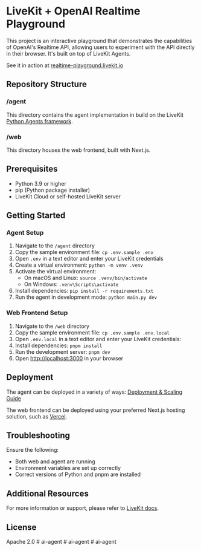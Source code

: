 # LiveKit + OpenAI Realtime Playground

This project is an interactive playground that demonstrates the capabilities of OpenAI's Realtime API, allowing users to experiment with the API directly in their browser. It's built on top of LiveKit Agents.

See it in action at [realtime-playground.livekit.io](https://realtime-playground.livekit.io)

## Repository Structure

### /agent

This directory contains the agent implementation in build on the LiveKit [Python Agents framework](https://github.com/livekit/agents).

### /web

This directory houses the web frontend, built with Next.js.

## Prerequisites

- Python 3.9 or higher
- pip (Python package installer)
- LiveKit Cloud or self-hosted LiveKit server

## Getting Started

### Agent Setup

1. Navigate to the `/agent` directory
2. Copy the sample environment file: `cp .env.sample .env`
3. Open `.env` in a text editor and enter your LiveKit credentials
1. Create a virtual environment: `python -m venv .venv`
2. Activate the virtual environment:
   - On macOS and Linux: `source .venv/bin/activate`
   - On Windows: `.venv\Scripts\activate`
3. Install dependencies: `pip install -r requirements.txt`
4. Run the agent in development mode: `python main.py dev`

### Web Frontend Setup

1. Navigate to the `/web` directory
2. Copy the sample environment file: `cp .env.sample .env.local`
3. Open `.env.local` in a text editor and enter your LiveKit credentials:
4. Install dependencies: `pnpm install`
5. Run the development server: `pnpm dev`
6. Open [http://localhost:3000](http://localhost:3000) in your browser

## Deployment

The agent can be deployed in a variety of ways: [Deployment & Scaling Guide](https://docs.livekit.io/agents/deployment/)

The web frontend can be deployed using your preferred Next.js hosting solution, such as [Vercel](https://vercel.com/).

## Troubleshooting

Ensure the following:

- Both web and agent are running
- Environment variables are set up correctly
- Correct versions of Python and pnpm are installed

## Additional Resources

For more information or support, please refer to [LiveKit docs](https://docs.livekit.io/).

## License

Apache 2.0
#   a i - a g e n t  
 #   a i - a g e n t  
 #   a i - a g e n t  
 